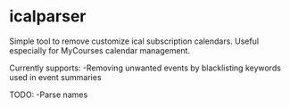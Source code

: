 # icalparser

Simple tool to remove customize ical subscription calendars. Useful especially for MyCourses calendar management.

Currently supports:
	-Removing unwanted events by blacklisting keywords used in event summaries



TODO: 
	-Parse names
